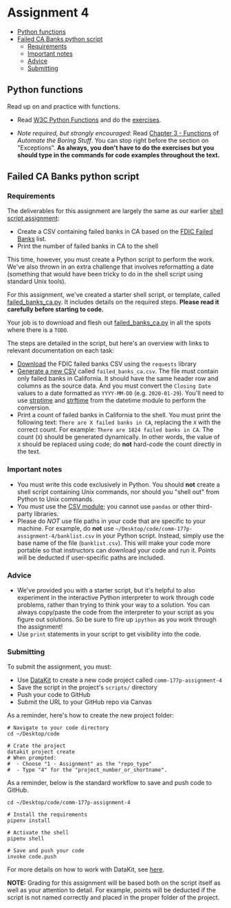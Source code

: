 # Assignment 4

- [Python functions](#python-functions)
- [Failed CA Banks python script](#failed-ca-banks-python-script)
  - [Requirements](#requirements)
  - [Important notes](#important-notes)
  - [Advice](#advice)
  - [Submitting](#submitting)

## Python functions

Read up on and practice with functions.

* Read [W3C Python Functions](https://www.w3schools.com/python/python_functions.asp) and do the [exercises](https://www.w3schools.com/python/exercise.asp?filename=exercise_functions1).

* *Note required, but strongly encouraged*: Read [Chapter 3 - Functions](https://automatetheboringstuff.com/2e/chapter3/) of *Automate the Boring Stuff*. You can stop right before the section on "Exceptions". **As always, you don't have to do the exercises but you should type in the commands for code examples throughout the text.** 

## Failed CA Banks python script

### Requirements

The deliverables for this assignment are largely the same as our earlier [shell script assignment](1.md#failed-ca-banks-shell-script): 

* Create a CSV containing failed banks in CA based on the [FDIC Failed Banks][] list.
* Print the number of failed banks in CA to the shell

[FDIC Failed Banks]: https://www.fdic.gov/bank/individual/failed/banklist.html

This time, however, you must create a Python script to perform the work. We've also thrown in an extra challenge that involves reformatting a date (something that would have been tricky to do in the shell script using standard Unix tools). 

For this assignment, we've created a starter shell script, or template, called [failed\_banks\_ca.py](../code/failed_banks_ca.py). It includes details on the required steps. **Please read it carefully before starting to code.**

Your job is to download and flesh out [failed\_banks\_ca.py](../code/failed_banks_ca.py) in all the spots where there is a `TODO`.

The steps are detailed in the script, but here's an overview with links to relevant documentation on each task:

* [Download](../docs/python/remote_files.md) the FDIC failed banks CSV using the `requests` library
* [Generate a new CSV](../docs/python/csv.md) called `failed_banks_ca.csv`. The file must contain only failed banks in California. It should have the same header row and columns as the source data. And you must convert the `Closing Date` values to a date formatted as `YYYY-MM-DD` (e.g. `2020-01-29`). You'll need to use [strptime](https://www.programiz.com/python-programming/datetime/strptime) and [strftime](https://www.programiz.com/python-programming/datetime/strftime) from the datetime module to perform the conversion.
* Print a count of failed banks in California to the shell. You must print the following text: `There are X failed banks in CA`, replacing the `X` with the correct count. For example: `There are 1824 failed banks in CA`. The count (`X`) should be generated dynamically. In other words, the value of `X` should be replaced using code; do **not** hard-code the count directly in the text.

### Important notes

* You must write this code exclusively in Python. You should **not** create a shell script containing Unix commands, nor should you "shell out" from Python to Unix commands.
* You *must* use the [CSV module](../docs/python/csv.md); you cannot use `pandas` or other third-party libraries.
* Please do *NOT* use file paths in your code that are specific to your machine. For example, do **not** use `~/Desktop/code/comm-177p-assignment-4/banklist.csv` in your Python script. Instead, simply use the base name of the file (`banklist.csv`). This will make your code more portable so that instructors can download your code and run it. Points will be deducted if user-specific paths are included.

### Advice

* We've provided you with a starter script, but it's helpful to also experiment in the interactive Python interpreter to work through code problems, rather than trying to think your way to a solution. You can always copy/paste the code from the interpreter to your script as you figure out solutions. So be sure to fire up `ipython` as you work through the assignment!
* Use `print` statements in your script to get visibility into the code.

### Submitting

To submit the assignment, you must: 

* Use [DataKit](../docs/datakit.md) to create a new code project called `comm-177p-assignment-4`
* Save the script in the project's `scripts/` directory
* Push your code to GitHub
* Submit the URL to your GitHub repo via Canvas

As a reminder, here's how to create the new project folder:

```
# Navigate to your code directory
cd ~/Desktop/code

# Crate the project
datakit project create
# When prompted:
#  - Choose "1 - Assignment" as the "repo_type" 
#  - Type "4" for the "project_number_or_shortname".
```

As a reminder, below is the standard workflow to save and push code to GitHub.

```
cd ~/Desktop/code/comm-177p-assignment-4

# Install the requirements
pipenv install

# Activate the shell
pipenv shell

# Save and push your code
invoke code.push
```

For more details on how to work with DataKit, see [here](../docs/datakit.md).

**NOTE:** Grading for this assignment will be based both on the script itself as well as your attention to detail. For example, points will be deducted if the script is not named correctly and placed in the proper folder of the project.
